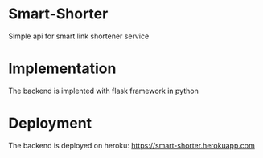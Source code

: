 # Smart-Shorter
Simple api for smart link shortener service

# Implementation
The backend is implented with flask framework in python

# Deployment
The backend is deployed on heroku:  https://smart-shorter.herokuapp.com
